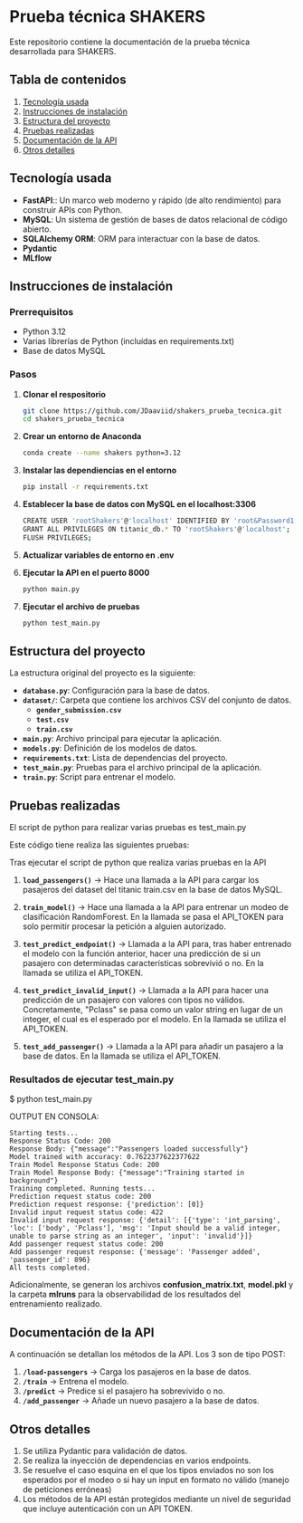 # Prueba técnica SHAKERS

Este repositorio contiene la documentación de la prueba técnica desarrollada para SHAKERS.

## Tabla de contenidos
1. [Tecnología usada](#tecnología-usada)
2. [Instrucciones de instalación](#instrucciones-de-instalación)
3. [Estructura del proyecto](#estructura-del-proyecto)
4. [Pruebas realizadas](#pruebas-realizadas)
5. [Documentación de la API](#documentación-de-la-api)
6. [Otros detalles](#otros-detalles)


## Tecnología usada

- **FastAPI**:: Un marco web moderno y rápido (de alto rendimiento) para construir APIs con Python.
- **MySQL**: Un sistema de gestión de bases de datos relacional de código abierto.
- **SQLAlchemy ORM**: ORM para interactuar con la base de datos.
- **Pydantic**
- **MLflow**


## Instrucciones de instalación

### Prerrequisitos

- Python 3.12
- Varias librerías de Python (incluídas en requirements.txt)
- Base de datos MySQL



### Pasos

1. **Clonar el respositorio**

    ```sh
    git clone https://github.com/JDaaviid/shakers_prueba_tecnica.git
    cd shakers_prueba_tecnica
    ```
2. **Crear un entorno de Anaconda**
    
    ```sh
    conda create --name shakers python=3.12
    ```

3. **Instalar las dependiencias en el entorno**

    ```sh
    pip install -r requirements.txt
    ```

4. **Establecer la base de datos con MySQL en el localhost:3306**
    ```sh
    CREATE USER 'rootShakers'@'localhost' IDENTIFIED BY 'root&Password1';
    GRANT ALL PRIVILEGES ON titanic_db.* TO 'rootShakers'@'localhost';
    FLUSH PRIVILEGES;
    ```
5. **Actualizar variables de entorno en .env**

4. **Ejecutar la API en el puerto 8000**
    ```sh
    python main.py
    ```

5. **Ejecutar el archivo de pruebas**
    ```sh
    python test_main.py
    ```

## Estructura del proyecto

La estructura original del proyecto es la siguiente:

- **`database.py`**: Configuración para la base de datos.
- **`dataset/`**: Carpeta que contiene los archivos CSV del conjunto de datos.
  - **`gender_submission.csv`**
  - **`test.csv`**
  - **`train.csv`**
- **`main.py`**: Archivo principal para ejecutar la aplicación.
- **`models.py`**: Definición de los modelos de datos.
- **`requirements.txt`**: Lista de dependencias del proyecto.
- **`test_main.py`**: Pruebas para el archivo principal de la aplicación.
- **`train.py`**: Script para entrenar el modelo.


## Pruebas realizadas
El script de python para realizar varias pruebas es test_main.py

Este código tiene realiza las siguientes pruebas:

Tras ejecutar el script de python que realiza varias pruebas en la API
1. **`load_passengers()`** -> Hace una llamada a la API para cargar los pasajeros del dataset del titanic train.csv en la base de datos MySQL.

2. **`train_model()`** -> Hace una llamada a la API para entrenar un modeo de clasificación RandomForest. En la llamada se pasa el API_TOKEN para solo permitir procesar la petición a alguien autorizado.

3. **`test_predict_endpoint()`** -> Llamada a la API para, tras haber entrenado el modelo con la función anterior, hacer una predicción de si un pasajero con determinadas características sobrevivió o no. En la llamada se utiliza el API_TOKEN.

4. **`test_predict_invalid_input()`** -> Llamada a la API para hacer una predicción de un pasajero con valores con tipos no válidos. Concretamente, "Pclass" se pasa como un valor string en lugar de un integer, el cual es el esperado por el modelo. En la llamada se utiliza el API_TOKEN.

5. **`test_add_passenger()`** -> Llamada a la API para añadir un pasajero a la base de datos. En la llamada se utiliza el API_TOKEN.


### Resultados de ejecutar test_main.py
$ python test_main.py 

OUTPUT EN CONSOLA:
```
Starting tests...
Response Status Code: 200
Response Body: {"message":"Passengers loaded successfully"}
Model trained with accuracy: 0.7622377622377622
Train Model Response Status Code: 200
Train Model Response Body: {"message":"Training started in background"}
Training completed. Running tests...
Prediction request status code: 200
Prediction request response: {'prediction': [0]}
Invalid input request status code: 422
Invalid input request response: {'detail': [{'type': 'int_parsing', 'loc': ['body', 'Pclass'], 'msg': 'Input should be a valid integer, unable to parse string as an integer', 'input': 'invalid'}]}
Add passenger request status code: 200
Add passenger request response: {'message': 'Passenger added', 'passenger_id': 896}
All tests completed.
```

Adicionalmente, se generan los archivos **confusion_matrix.txt**, **model.pkl** y la carpeta **mlruns** para la observabilidad de los resultados del entrenamiento realizado.


## Documentación de la API

A continuación se detallan los métodos de la API. Los 3 son de tipo POST:

1. **`/load-passengers`** -> Carga los pasajeros en la base de datos.
2. **`/train`** -> Entrena el modelo.
3. **`/predict`** -> Predice si el pasajero ha sobrevivido o no.
4. **`/add_passenger`** -> Añade un nuevo pasajero a la base de datos.


## Otros detalles 
1. Se utiliza Pydantic para validación de datos.
2. Se realiza la inyección de dependencias en varios endpoints.
3. Se resuelve el caso esquina en el que los tipos enviados no son los esperados por el modeo o si hay un input en formato no válido (manejo de peticiones erróneas)
4. Los métodos de la API están protegidos mediante un nivel de seguridad que incluye autenticación con un API TOKEN.




